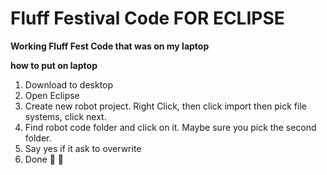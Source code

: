 # Fluff Festival Code FOR ECLIPSE 
__Working Fluff Fest Code that was on my laptop__

__how to put on laptop__
1. Download to desktop
2. Open Eclipse
3. Create new robot project. Right Click, then click import then pick file systems, click next. 
4. Find robot code folder and click on it. Maybe sure you pick the second folder. 
5. Say yes if it ask to overwrite
6. Done :clap: :clap:
